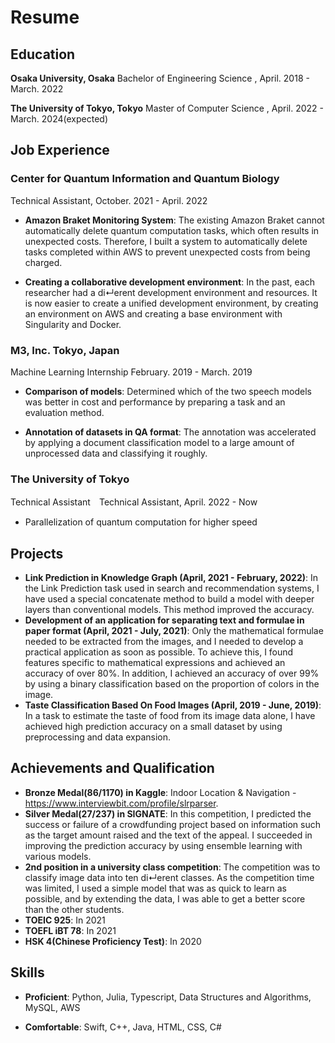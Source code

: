 # Resume 

## Education 

**Osaka University, Osaka**  Bachelor of Engineering Science , April. 2018 - March. 2022

**The University of Tokyo, Tokyo** Master of Computer Science , April. 2022 - March. 2024(expected)


## Job Experience

### Center for Quantum Information and Quantum Biology 
  Technical Assistant, October. 2021 - April. 2022

- **Amazon Braket Monitoring System**: The existing Amazon Braket cannot automatically delete quantum computation tasks, which often results in unexpected costs. Therefore, I built a system to automatically delete tasks completed within AWS to prevent unexpected costs from being charged.

- **Creating a collaborative development environment**: In the past, each researcher had a di↵erent development environment and resources. It is now easier to create a unified development environment, by creating an environment on AWS and creating a base environment with Singularity and Docker.

### M3, Inc. Tokyo, Japan
  Machine Learning Internship February. 2019 - March. 2019

- **Comparison of models**: Determined which of the two speech models was better in cost and performance by preparing a task and an evaluation method.

- **Annotation of datasets in QA format**: The annotation was accelerated by applying a document classification model to a large amount of unprocessed data and classifying it roughly.


### The University of Tokyo
  Technical Assistant　Technical Assistant, April. 2022 - Now

- Parallelization of quantum computation for higher speed

## Projects

- **Link Prediction in Knowledge Graph (April, 2021 - February, 2022)**: In the Link Prediction task used in search and recommendation systems, I have used a special concatenate method to build a model with deeper layers than conventional models. This method improved the accuracy.
- **Development of an application for separating text and formulae in paper format (April, 2021 - July, 2021)**: Only the mathematical formulae needed to be extracted from the images, and I needed to develop a practical application as soon as possible. To achieve this, I found features specific to mathematical expressions and achieved an accuracy of over 80%. In addition, I achieved an accuracy of over 99% by using a binary classification based on the proportion of colors in the image.
- **Taste Classification Based On Food Images (April, 2019 - June, 2019)**: In a task to estimate the taste of food from its image data alone, I have achieved high prediction accuracy on a small dataset by using preprocessing and data expansion.

## Achievements and Qualification
- **Bronze Medal(86/1170) in Kaggle**: Indoor Location & Navigation -https://www.interviewbit.com/profile/slrparser.
- **Silver Medal(27/237) in SIGNATE**: In this competition, I predicted the success or failure of a crowdfunding project based on information such as the target amount raised and the text of the appeal. I succeeded in improving the prediction accuracy by using ensemble learning with various models.
- **2nd position in a university class competition**: The competition was to classify image data into ten di↵erent classes. As the competition time was limited, I used a simple model that was as quick to learn as possible, and by extending the data, I was able to get a better score than the other students.
- **TOEIC 925**: In 2021
- **TOEFL iBT 78**: In 2021
- **HSK 4(Chinese Proficiency Test)**: In 2020

## Skills
- **Proficient**: Python, Julia, Typescript, Data Structures and Algorithms, MySQL, AWS 

- **Comfortable**: Swift, C++, Java, HTML, CSS, C#




